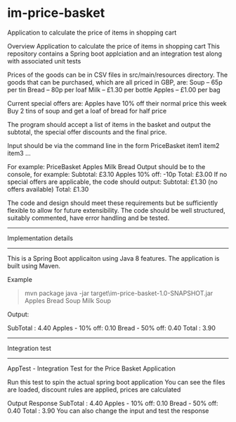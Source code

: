 # im-price-basket
Application to calculate the price of items in shopping cart

Overview
Application to calculate the price of items in shopping cart 
This repository contains a Spring boot applciation and an integration test along with associated unit tests 

Prices of the goods can be in CSV files in src/main/resources directory.
The goods that can be purchased, which are all priced in GBP, are:
  Soup – 65p per tin
  Bread – 80p per loaf
  Milk – £1.30 per bottle
  Apples – £1.00 per bag

Current special offers are:
  Apples have 10% off their normal price this week
  Buy 2 tins of soup and get a loaf of bread for half price

The program should accept a list of items in the basket and output the subtotal,
the special offer discounts and the final price. 

Input should be via the command line in the form PriceBasket item1 item2 item3 ...
 
 For example: PriceBasket Apples Milk Bread
 Output should be to the console, for example:
  Subtotal: £3.10
  Apples 10% off: -10p
  Total: £3.00
  If no special offers are applicable, the code should output:
  Subtotal: £1.30
  (no offers available)
  Total: £1.30


The code and design should meet these requirements but be sufficiently flexible to allow for future extensibility. The
code should be well structured, suitably commented, have error handling and be tested.

***********************************
Implementation details
***********************************

This is a Spring Boot applicaiton using Java 8 features. The application is built using Maven.

Example
> mvn package
> java -jar target\im-price-basket-1.0-SNAPSHOT.jar Apples Bread Soup Milk Soup

Output:

 SubTotal : 4.40
 Apples - 10% off: 0.10 Bread - 50% off: 0.40
 Total : 3.90

***********************************
Integration test
***********************************
 AppTest - Integration Test for the Price Basket Application
 
 
 Run this test to spin the actual spring boot application
 You can see the files are loaded, discount rules are applied, prices are calculated
 
 
 Output Response
 SubTotal : 4.40
 Apples - 10% off: 0.10 Bread - 50% off: 0.40
 Total : 3.90
 You can also change the input and test the response
